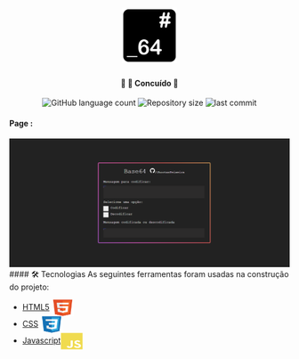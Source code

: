 <h1 align="center">
    <img alt="#base64" title="#base64" src="./img/base64.png" style= "width: 100px"/>
</h1>
<h4 align="center"> 
	🚧 🚀 Concuído 🚧
</h4>

<p align="center">
  <img alt="GitHub language count" src="https://img.shields.io/static/v1?label=languague&message=3&color=black&style=for-the-badge&logo=ghost">
  
  <img alt="Repository size" src="https://img.shields.io/static/v1?label=repo-size&message=1.5mb&color=black&style=for-the-badge&logo=ghost">
  
  <img alt="last commit" src="https://img.shields.io/static/v1?label=last-commit&message=Janeiro 2022&color=black&style=for-the-badge&logo=ghost">
</p>

#### Page :
 <img alt="#base64" title="#base64" src="./img/project.png"/>
#### 🛠 Tecnologias
As seguintes ferramentas foram usadas na construção do projeto:

- [HTML5](https://www.devmedia.com.br/o-que-e-o-html5/25820) <img align = "center" alt = "HTML" height = "30" width = "40" src = "https://raw.githubusercontent.com/devicons/devicon/master/icons/html5/html5-original.svg ">
- [CSS](https://developer.mozilla.org/pt-BR/docs/Web/CSS0) <img align = "center" alt = "CSS" height = "30" width = "40" src = "https://raw.githubusercontent.com/devicons/devicon/master/icons/css3/css3-original.svg ">
- [Javascript](https://developer.mozilla.org/pt-BR/docs/Web/JavaScript)<img align = "center" alt = "javascript" height = "30" width = "40" src = "https://github.com/devicons/devicon/blob/master/icons/javascript/javascript-plain.svg">


